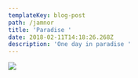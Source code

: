 ```yaml
---
templateKey: blog-post
path: /jamnor
title: 'Paradise '
date: 2018-02-11T14:18:26.268Z
description: 'One day in paradise '
---
```

![](/img/a4adf891-30b3-401a-a38d-5a56d3928b75.jpeg)
